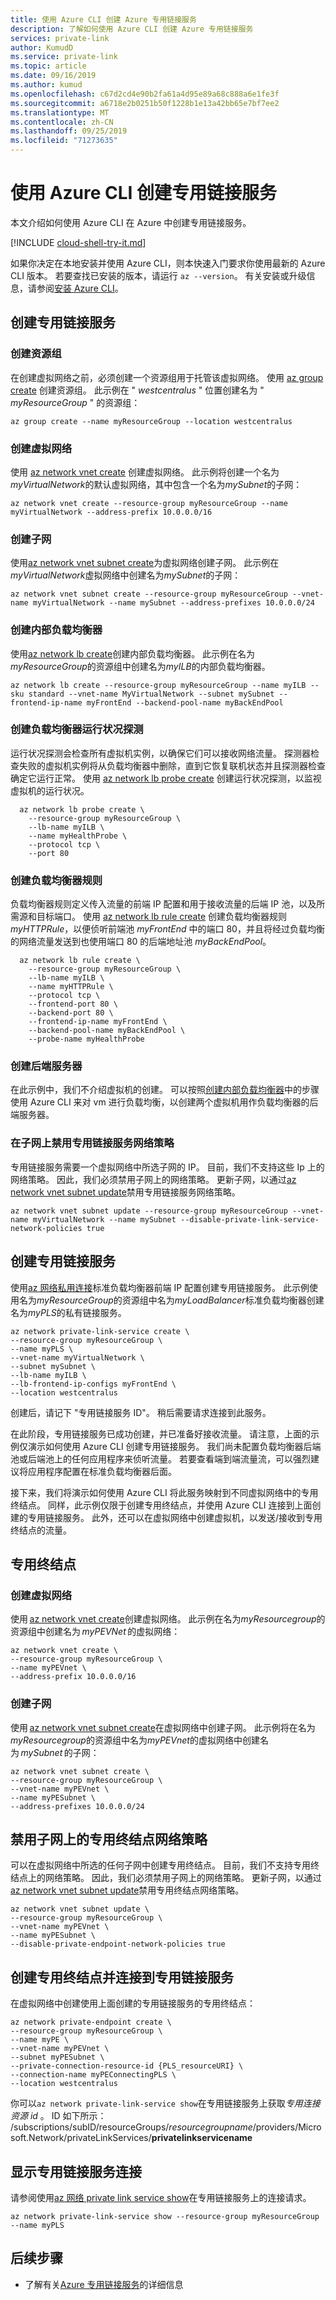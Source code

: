 ```yaml
---
title: 使用 Azure CLI 创建 Azure 专用链接服务
description: 了解如何使用 Azure CLI 创建 Azure 专用链接服务
services: private-link
author: KumudD
ms.service: private-link
ms.topic: article
ms.date: 09/16/2019
ms.author: kumud
ms.openlocfilehash: c67d2cd4e90b2fa61a4d95e89a68c888a6e1fe3f
ms.sourcegitcommit: a6718e2b0251b50f1228b1e13a42bb65e7bf7ee2
ms.translationtype: MT
ms.contentlocale: zh-CN
ms.lasthandoff: 09/25/2019
ms.locfileid: "71273635"
---
```

# <a name="create-a-private-link-service-using-azure-cli"></a>使用 Azure CLI 创建专用链接服务
本文介绍如何使用 Azure CLI 在 Azure 中创建专用链接服务。

[!INCLUDE [cloud-shell-try-it.md](../../includes/cloud-shell-try-it.md)]

如果你决定在本地安装并使用 Azure CLI，则本快速入门要求你使用最新的 Azure CLI 版本。 若要查找已安装的版本，请运行 `az --version`。 有关安装或升级信息，请参阅[安装 Azure CLI](/cli/azure/install-azure-cli)。
## <a name="create-a-private-link-service"></a>创建专用链接服务
### <a name="create-a-resource-group"></a>创建资源组

在创建虚拟网络之前，必须创建一个资源组用于托管该虚拟网络。 使用 [az group create](/cli/azure/group) 创建资源组。 此示例在 " *westcentralus* " 位置创建名为 " *myResourceGroup* " 的资源组：

```azurecli-interactive
az group create --name myResourceGroup --location westcentralus
```
### <a name="create-a-virtual-network"></a>创建虚拟网络
使用 [az network vnet create](/cli/azure/network/vnet#az-network-vnet-create) 创建虚拟网络。 此示例将创建一个名为*myVirtualNetwork*的默认虚拟网络，其中包含一个名为*mySubnet*的子网：

```azurecli-interactive
az network vnet create --resource-group myResourceGroup --name myVirtualNetwork --address-prefix 10.0.0.0/16  
```
### <a name="create-a-subnet"></a>创建子网
使用[az network vnet subnet create](/cli/azure/network/vnet/subnet#az-network-vnet-subnet-create)为虚拟网络创建子网。 此示例在*myVirtualNetwork*虚拟网络中创建名为*mySubnet*的子网：

```azurecli-interactive
az network vnet subnet create --resource-group myResourceGroup --vnet-name myVirtualNetwork --name mySubnet --address-prefixes 10.0.0.0/24    
```
### <a name="create-a-internal-load-balancer"></a>创建内部负载均衡器 
使用[az network lb create](/cli/azure/network/lb#az-network-lb-create)创建内部负载均衡器。 此示例在名为*myResourceGroup*的资源组中创建名为*myILB*的内部负载均衡器。 

```azurecli-interactive
az network lb create --resource-group myResourceGroup --name myILB --sku standard --vnet-name MyVirtualNetwork --subnet mySubnet --frontend-ip-name myFrontEnd --backend-pool-name myBackEndPool
```

### <a name="create-a-load-balancer-health-probe"></a>创建负载均衡器运行状况探测

运行状况探测会检查所有虚拟机实例，以确保它们可以接收网络流量。 探测器检查失败的虚拟机实例将从负载均衡器中删除，直到它恢复联机状态并且探测器检查确定它运行正常。 使用 [az network lb probe create](https://docs.microsoft.com/cli/azure/network/lb/probe?view=azure-cli-latest) 创建运行状况探测，以监视虚拟机的运行状况。 

```azurecli-interactive
  az network lb probe create \
    --resource-group myResourceGroup \
    --lb-name myILB \
    --name myHealthProbe \
    --protocol tcp \
    --port 80   
```

### <a name="create-a-load-balancer-rule"></a>创建负载均衡器规则

负载均衡器规则定义传入流量的前端 IP 配置和用于接收流量的后端 IP 池，以及所需源和目标端口。 使用 [az network lb rule create](https://docs.microsoft.com/cli/azure/network/lb/rule?view=azure-cli-latest) 创建负载均衡器规则 *myHTTPRule*，以便侦听前端池 *myFrontEnd* 中的端口 80，并且将经过负载均衡的网络流量发送到也使用端口 80 的后端地址池 *myBackEndPool*。 

```azurecli-interactive
  az network lb rule create \
    --resource-group myResourceGroup \
    --lb-name myILB \
    --name myHTTPRule \
    --protocol tcp \
    --frontend-port 80 \
    --backend-port 80 \
    --frontend-ip-name myFrontEnd \
    --backend-pool-name myBackEndPool \
    --probe-name myHealthProbe  
```
### <a name="create-backend-servers"></a>创建后端服务器

在此示例中，我们不介绍虚拟机的创建。 可以按照[创建内部负载均衡器](../load-balancer/load-balancer-get-started-ilb-arm-cli.md#create-servers-for-the-backend-address-pool)中的步骤使用 Azure CLI 来对 vm 进行负载均衡，以创建两个虚拟机用作负载均衡器的后端服务器。 


### <a name="disable-private-link-service-network-policies-on-subnet"></a>在子网上禁用专用链接服务网络策略 
专用链接服务需要一个虚拟网络中所选子网的 IP。 目前，我们不支持这些 Ip 上的网络策略。  因此，我们必须禁用子网上的网络策略。 更新子网，以通过[az network vnet subnet update](/cli/azure/network/vnet/subnet#az-network-vnet-subnet-update)禁用专用链接服务网络策略。

```azurecli-interactive
az network vnet subnet update --resource-group myResourceGroup --vnet-name myVirtualNetwork --name mySubnet --disable-private-link-service-network-policies true 
```
 
## <a name="create-a-private-link-service"></a>创建专用链接服务  
 
使用[az 网络私用连接](/cli/azure/network/private-link-service#az-network-private-link-service-create)标准负载均衡器前端 IP 配置创建专用链接服务。 此示例使用名为*myResourceGroup*的资源组中名为*myLoadBalancer*标准负载均衡器创建名为*myPLS*的私有链接服务。 
 
```azurecli-interactive
az network private-link-service create \
--resource-group myResourceGroup \
--name myPLS \
--vnet-name myVirtualNetwork \
--subnet mySubnet \
--lb-name myILB \
--lb-frontend-ip-configs myFrontEnd \
--location westcentralus 
```
创建后，请记下 "专用链接服务 ID"。 稍后需要请求连接到此服务。  
 
在此阶段，专用链接服务已成功创建，并已准备好接收流量。 请注意，上面的示例仅演示如何使用 Azure CLI 创建专用链接服务。  我们尚未配置负载均衡器后端池或后端池上的任何应用程序来侦听流量。 若要查看端到端流量流，可以强烈建议将应用程序配置在标准负载均衡器后面。  
 
接下来，我们将演示如何使用 Azure CLI 将此服务映射到不同虚拟网络中的专用终结点。 同样，此示例仅限于创建专用终结点，并使用 Azure CLI 连接到上面创建的专用链接服务。 此外，还可以在虚拟网络中创建虚拟机，以发送/接收到专用终结点的流量。        
 
## <a name="private-endpoints"></a>专用终结点

### <a name="create-the-virtual-network"></a>创建虚拟网络 
使用 [az network vnet create](/cli/azure/network/vnet#az-network-vnet-create)创建虚拟网络。 此示例在名为*myResourcegroup*的资源组中创建名为 *myPEVNet* 的虚拟网络： 
```azurecli-interactive
az network vnet create \
--resource-group myResourceGroup \
--name myPEVnet \
--address-prefix 10.0.0.0/16  
```
### <a name="create-the-subnet"></a>创建子网 
使用 [az network vnet subnet create](/cli/azure/network/vnet/subnet#az-network-vnet-subnet-create)在虚拟网络中创建子网。 此示例将在名为*myResourcegroup*的资源组中名为*myPEVnet*的虚拟网络中创建名为 *mySubnet* 的子网： 

```azurecli-interactive 
az network vnet subnet create \
--resource-group myResourceGroup \
--vnet-name myPEVnet \
--name myPESubnet \
--address-prefixes 10.0.0.0/24 
```   
## <a name="disable-private-endpoint-network-policies-on-subnet"></a>禁用子网上的专用终结点网络策略 
可以在虚拟网络中所选的任何子网中创建专用终结点。 目前，我们不支持专用终结点上的网络策略。  因此，我们必须禁用子网上的网络策略。 更新子网，以通过[az network vnet subnet update](/cli/azure/network/vnet/subnet#az-network-vnet-subnet-update)禁用专用终结点网络策略。 

```azurecli-interactive
az network vnet subnet update \
--resource-group myResourceGroup \
--vnet-name myPEVnet \
--name myPESubnet \
--disable-private-endpoint-network-policies true 
```
## <a name="create-private-endpoint-and-connect-to-private-link-service"></a>创建专用终结点并连接到专用链接服务 
在虚拟网络中创建使用上面创建的专用链接服务的专用终结点：
  
```azurecli-interactive
az network private-endpoint create \
--resource-group myResourceGroup \
--name myPE \
--vnet-name myPEVnet \
--subnet myPESubnet \
--private-connection-resource-id {PLS_resourceURI} \
--connection-name myPEConnectingPLS \
--location westcentralus 
```
你可以`az network private-link-service show`在专用链接服务上获取*专用连接资源 id* 。 ID 如下所示：   
/subscriptions/subID/resourceGroups/*resourcegroupname*/providers/Microsoft.Network/privateLinkServices/**privatelinkservicename** 
 
## <a name="show-private-link-service-connections"></a>显示专用链接服务连接 
 
请参阅使用[az 网络 private link service show](/cli/azure/network/private-link-service#az-network-private-link-service-show)在专用链接服务上的连接请求。    
```azurecli-interactive 
az network private-link-service show --resource-group myResourceGroup --name myPLS 
```
## <a name="next-steps"></a>后续步骤
- 了解有关[Azure 专用链接服务](private-link-service-overview.md)的详细信息
 
